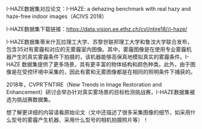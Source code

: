 I-HAZE数据集对应论文：I-HAZE: a dehazing benchmark with real hazy and haze-free indoor images（ACIVS 2018）

I-HAZE数据集下载链接：https://data.vision.ee.ethz.ch/cvl/ntire18//i-haze/

I-HAZE数据集蒂米什瓦拉理工大学、苏黎世联邦理工大学和鲁汶大学联合发布，包含35对有雾霾和对应的无雾霾室内图像。其中，雾霾图像是在使用专业雾霾机器产生的真实雾霾条件下拍摄的，该机器能够高保真地模拟真实的雾霾条件。I-HAZE 数据集提供了更多场景，具有更丰富的物体结构和颜色种类。此外，由于图像是在受控环境中采集的，因此有雾和无雾图像都是在相同的照明条件下捕获的。

2018年，CVPR下NTIRE（New Trends in Image Restoration and Enhancement）研讨会举办针对真实雾场景的目标检测挑战赛，I-HAZE数据集被选为挑战赛数据集。

想了解更详细的内容请看原始论文（文中还描述了很多采集图像的细节，如采用什么型号的雾霾产生机器、采用什么型号的相机拍摄照片等）！

